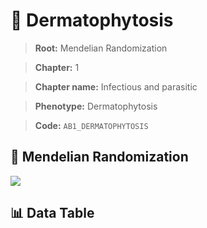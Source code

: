 # 🧪 Dermatophytosis

> **Root:** Mendelian Randomization

> **Chapter:** 1  

> **Chapter name:** Infectious and parasitic

> **Phenotype:** Dermatophytosis  

> **Code:** `AB1_DERMATOPHYTOSIS`

## 🧬 Mendelian Randomization  

<img src="/MR/Figures/Forward/AB1_DERMATOPHYTOSIS.png"/>

## 📊 Data Table

<CsvTableMRF src="/MR_Data/Forward/AB1_DERMATOPHYTOSIS.csv"/>
